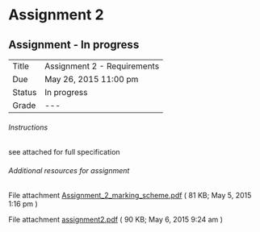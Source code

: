# Assignment 2

## Assignment - In progress

| | |
| --- | --- |
| Title |	Assignment 2 - Requirements |
| Due |	May 26, 2015 11:00 pm |
| Status | In progress |
| Grade | --- |

###### Instructions
see attached for full specification

###### Additional resources for assignment

File attachment [Assignment_2_marking_scheme.pdf](assets/Assignment_2_marking_scheme.pdf)	( 81 KB; May 5, 2015 1:16 pm )

File attachment [assignment2.pdf](assets/assignment2.pdf)	( 90 KB; May 6, 2015 9:24 am )
